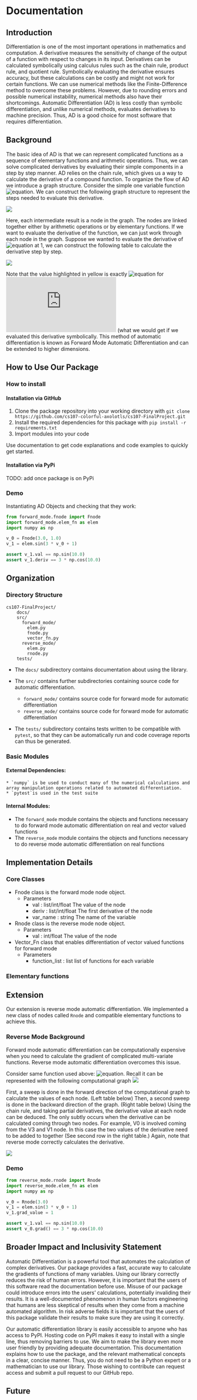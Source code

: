 # Documentation 

## Introduction
Differentiation is one of the most important operations in mathematics and computation. A derivative measures the sensitivity of change of the output of a function with respect to changes in its input. Derivatives can be calculated symbolically using calculus rules such as the chain rule, product rule, and quotient rule. Symbolically evaluating the derivative ensures accuracy, but these calculations can be costly and might not work for certain functions. We can use numerical methods like the Finite-Difference method to overcome these problems. However, due to rounding errors and possible numerical instability, numerical methods also have their shortcomings. Automatic Differentiation (AD) is less costly than symbolic differentiation, and unlike numerical methods, evaluates derivatives to machine precision. Thus, AD is a good choice for most software that requires differentiation.


## Background
The basic idea of AD is that we can represent complicated functions as a sequence of elementary functions and arithmetic operations. Thus, we can solve complicated derivatives by evaluating their simple components in a step by step manner. AD relies on the chain rule, which gives us a way to calculate the derivative of a compound function. To organize the flow of AD we introduce a graph structure.
Consider the simple one variable function ![equation](https://latex.codecogs.com/png.latex?f=\sin{(x^2)}+x). We can construct the following graph structure to represent the steps needed to evaluate this derivative.


<img src="figures/m1_1.png"/>

Here, each intermediate result is a node in the graph. The nodes are linked together either by arithmetic operations or by elementary functions.
If we want to evaluate the derivative of the function, we can just work through each node in the graph. Suppose we wanted to evaluate the derivative of ![equation](https://latex.codecogs.com/png.latex?f=\sin{(x^2)}+x) at 1, we can construct the following table to calculate the derivative step by step.

<img src="figures/m1_2.png"/>

Note that the value highlighted in yellow is exactly ![equation](https://latex.codecogs.com/png.latex?2x\cos{(x^2)}+1) for ![equation](https://latex.codecogs.com/png.latex?x=1) (what we would get if we evaluated this derivative symbolically. This method of automatic differentiation is known as Forward Mode Automatic Differentiation and can be extended to higher dimensions.

## How to Use Our Package
### How to install 

#### Installation via GitHub
1. Clone the package repository into your working directory with `git clone https://github.com/cs107-colorful-axolotls/cs107-FinalProject.git`
2. Install the required dependencies for this package with `pip install -r requirements.txt`
3. Import modules into your code

Use documentation to get code explanations and code examples to quickly get started.

#### Installation via PyPi
TODO: add once package is on PyPi

### Demo
Instantiating AD Objects and checking that they work:
```python
from forward_mode.fnode import Fnode
import forward_mode.elem_fn as elem
import numpy as np

v_0 = Fnode(3.0, 1.0)
v_1 = elem.sin(3 * v_0 + 1)

assert v_1.val == np.sin(10.0)
assert v_1.deriv == 3 * np.cos(10.0)
```

## Organization 

### Directory Structure
```
cs107-FinalProject/
    docs/
    src/
      forward_mode/
        elem.py
        fnode.py
        vector_fn.py
      reverse_mode/
        elem.py
        rnode.py
    tests/
```
* The `docs/` subdirectory contains documentation about using the library.

* The `src/` contains further subdirectories containing source code for automatic differentiation.
  * `forward_mode/` contains source code for forward mode for automatic differentiation
  * `reverse_mode/` contains source code for forward mode for automatic differentiation
    

* The `tests/` subdirectory contains tests written to be compatible with `pytest`, so that they can be automatically run and code coverage reports can thus be generated.

### Basic Modules
#### External Dependencies:
    * `numpy` is be used to conduct many of the numerical calculations and array manipulation operations related to automated differentiation.
    * `pytest`is used in the test suite

#### Internal Modules:
  * The `forward_mode` module contains the objects and functions necessary to do forward mode automatic differentiation on real and vector valued functions 
  * The `reverse_mode` module contains the objects and functions necessary to do reverse mode automatic differentiation on real functions

## Implementation Details
### Core Classes 
  * Fnode class is the forward mode node object. 
    * Parameters
      * val : list/int/float
              The value of the node
      * deriv : list/int/float
              The first derivative of the node
      * var_name : string
              The name of the variable
  * Rnode class is the reverse mode node object.
    * Parameters
      * val : int/float
              The value of the node
  * Vector_Fn class that enables differentiation of vector valued functions for forward mode
    * Parameters
      * function_list : list
                list of functions for each variable
### Elementary functions


## Extension 

Our extension is reverse mode automatic differentiation. We implemented a new class of nodes called `Rnode` and compatible elementary functions to achieve this.

### Reverse Mode Background

Forward mode automatic differentiation can be computationally expensive when you need to calculate the gradient of complicated multi-variate functions.
Reverse mode automatic differentiation overcomes this issue. 

Consider same function used above: ![equation](https://latex.codecogs.com/png.latex?f=\sin{(x^2)}+x). 
Recall it can be represented with the following computational graph 
<img src="figures/m1_1.png"/>

First, a sweep is done in the forward direction of the computational graph to calculate the values of each node. (Left table below)
Then, a second sweep is done in the backward direction of the graph. (Right table below) Using the chain rule, and taking partial derivatives, the derivative value at each node can be deduced. 
The only subtly occurs when the derivative can be calculated coming through two nodes. For example, V0 is involved coming from the V3 and V1 node. In this case the two values of the derivative need to be added to together (See second row in the right table.)
Again, note that reverse mode correctly calculates the derivative. 

<img src="figures/reverse_mode.png"/>

### Demo 

```python
from reverse_mode.rnode import Rnode
import reverse_mode.elem_fn as elem
import numpy as np

v_0 = Rnode(3.0)
v_1 = elem.sin(3 * v_0 + 1)
v_1.grad_value = 1

assert v_1.val == np.sin(10.0)
assert v_0.grad() == 3 * np.cos(10.0)
```

## Broader Impact and Inclusivity Statement


Automatic Differentiation is a powerful tool that automates the calculation of complex derivatives. Our package provides a fast, accurate way to calculate the gradients of functions of many variables.  Using our library correctly reduces the risk of human errors. However, it is important that the users of this software read the documentation before use. Misuse of our package could introduce errors into the users’ calculations, potentially invaliding their results. It is a well-documented phenomenon in human factors engineering that humans are less skeptical of results when they come from a machine automated algorithm. In risk adverse fields it is important that the users of this package validate their results to make sure they are using it correctly. 

Our automatic differentiation library is easily accessible to anyone who has access to PyPI. Hosting code on PyPI makes it easy to install with a single line, thus removing barriers to use. We aim to make the library even more user friendly by providing adequate documentation. This documentation explains how to use the package, and the relevant mathematical concepts in a clear, concise manner. Thus, you do not need to be a Python expert or a mathematician to use our library. Those wishing to contribute can request access and submit a pull request to our GitHub repo.


## Future